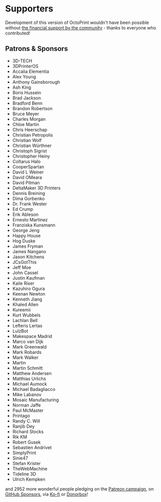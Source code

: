 # Supporters

Development of this version of OctoPrint wouldn't have been possible without
[the financial support by the community](https://support.octoprint.org) -
thanks to everyone who contributed!

## Patrons & Sponsors

  * 3D-TECH
  * 3DPrinterOS
  * Accalia Elementia
  * Alex Young
  * Anthony Gainsborough
  * Ash King
  * Boris Hussein
  * Brad Jackson
  * Bradford Benn
  * Brandon Robertson
  * Bruce Meyer
  * Charles Morgan
  * Chloe Martin
  * Chris Heerschap
  * Christian Petropolis
  * Christian Wolf
  * Christian Würthner
  * Christoph Sigrist
  * Christopher Heiny
  * Coltarus Halo
  * CooperSpartan
  * David L Weiner
  * David OMeara
  * David Pitman
  * DeltaMaker 3D Printers
  * Dennis Breining
  * Dima Gorbenko
  * Dr. Frank Wester
  * Ed Crump
  * Erik Ableson
  * Ernesto Martinez
  * Franziska Kunsmann
  * George Jeng
  * Happy House
  * Hog Duske
  * James Fryman
  * James Nangano
  * Jason Kitchens
  * JCsGotThis
  * Jeff Moe
  * John Cassel
  * Justin Kaufman
  * Kaile Riser
  * Kazuhiro Ogura
  * Keenan Newton
  * Kenneth Jiang
  * Khaled Allen
  * Kureemii
  * Kurt Wubbels
  * Lachlan Bell
  * Lefteris Lertas
  * LulzBot
  * Makespace Madrid
  * Marco van Dijk
  * Mark Greenwald
  * Mark Robards
  * Mark Walker
  * Martin
  * Martin Schmitt
  * Matthew Andersen
  * Matthias Urlichs
  * Michael Aumock
  * Michael Badagliacco
  * Mike Labanov
  * Mosaic Manufacturing
  * Norman Jaffe
  * Paul McMaster
  * Printago
  * Randy C. Will
  * Ranjib Dey
  * Richard Stocks
  * Rik KM
  * Robert Gusek
  * Sebastien Andrivet
  * SimplyPrint
  * Sinie47
  * Stefan Krister
  * TheWebMachine
  * Tideline 3D
  * Ulrich Kempken

and 2952 more wonderful people pledging on the [Patreon campaign](https://patreon.com/foosel), on [GitHub Sponsors](https://github.com/users/foosel/sponsorship), via [Ko-fi](https://ko-fi.com/octoprint) or [Donorbox](https://donorbox.org/support-octoprint?recurring=true)!
